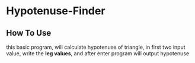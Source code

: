 # Hypotenuse-Finder

## How To Use

this basic program, will calculate hypotenuse of triangle, in first two input value, write the **leg values**, and after enter program will output hypotenuse
